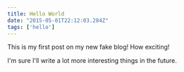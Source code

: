 ```yaml
---
title: Hello World
date: "2015-05-01T22:12:03.284Z"
tags: ['hello']
---
```


This is my first post on my new fake blog! How exciting!

I'm sure I'll write a lot more interesting things in the future.

